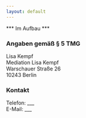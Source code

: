 ```yaml
---
layout: default
---
```


*** Im Aufbau ***

### Angaben gemäß § 5 TMG

Lisa Kempf<br>
Mediation Lisa Kempf<br>
Warschauer Straße 26<br>
10243 Berlin

### Kontakt
Telefon: ___<br>
E-Mail: ___
